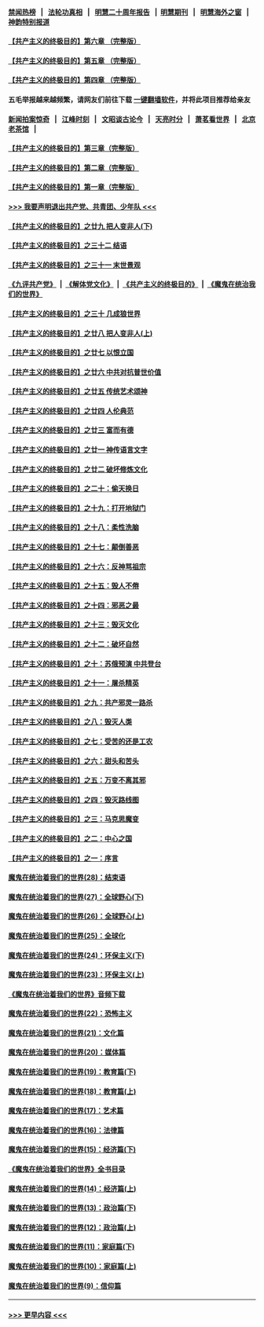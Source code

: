 #### [禁闻热榜](热点新闻.md?=0)  &nbsp;&nbsp;|&nbsp;&nbsp; [法轮功真相](https://github.com/gfw-breaker/truth/blob/master/README.md?=0) &nbsp;&nbsp;|&nbsp;&nbsp; [明慧二十周年报告](https://github.com/gfw-breaker/mh-reports/blob/master/README.md?=0) &nbsp;&nbsp;|&nbsp;&nbsp;[明慧期刊](https://github.com/gfw-breaker/mh-qikan) &nbsp;&nbsp;|&nbsp;&nbsp; [明慧海外之窗](https://github.com/gfw-breaker/mh-news/blob/master/README.md?=0) &nbsp;&nbsp;|&nbsp;&nbsp; [神韵特别报道](https://github.com/gfw-breaker/mh-news/blob/master/shenyun.md?=0)
#### [【共产主义的终极目的】第六章 （完整版）](../pages/nsc422/n11428913.md?t=03131202) 
#### [【共产主义的终极目的】第五章 （完整版）](../pages/nsc422/n11428912.md?t=03131202) 
#### [【共产主义的终极目的】第四章 （完整版）](../pages/nsc422/n11428907.md?t=03131202) 
#### 五毛举报越来越频繁，请网友们前往下载 [一键翻墙软件](https://github.com/gfw-breaker/ssr-accounts)，并将此项目推荐给亲友
#### [新闻拍案惊奇](https://github.com/gfw-breaker/banned-news/blob/master/pages/link4.md) &nbsp;&nbsp;|&nbsp;&nbsp; [江峰时刻](https://github.com/gfw-breaker/banned-news/blob/master/pages/link4.md) &nbsp;&nbsp;|&nbsp;&nbsp; [文昭谈古论今](https://github.com/gfw-breaker/banned-news/blob/master/pages/link4.md) &nbsp;&nbsp;|&nbsp;&nbsp; [天亮时分](https://github.com/gfw-breaker/banned-news/blob/master/pages/link4.md) &nbsp;&nbsp;|&nbsp;&nbsp; [萧茗看世界](https://github.com/gfw-breaker/banned-news/blob/master/pages/link4.md) &nbsp;&nbsp;|&nbsp;&nbsp; [北京老茶馆](https://github.com/gfw-breaker/banned-news/blob/master/pages/link4.md) &nbsp;&nbsp;|&nbsp;&nbsp; 
#### [【共产主义的终极目的】第三章（完整版）](../pages/nsc422/n11428848.md?t=03131202) 
#### [【共产主义的终极目的】第二章（完整版）](../pages/nsc422/n11428831.md?t=03131202) 
#### [【共产主义的终极目的】第一章（完整版）](../pages/nsc422/n11417651.md?t=03131202) 
#### [>>> 我要声明退出共产党、共青团、少年队 <<<](https://github.com/begood0513/goodnews/blob/master/quit/letter.md) 
#### [【共产主义的终极目的】之廿九 把人变非人(下)](../pages/nsc422/n11344140.md?t=03131202) 
#### [【共产主义的终极目的】之三十二 结语](../pages/nsc422/n11360535.md?t=03131202) 
#### [【共产主义的终极目的】之三十一 末世景观](../pages/nsc422/n11351129.md?t=03131202) 
#### [《九评共产党》](https://github.com/begood0513/9ping.md/blob/master/README.md) &nbsp;|&nbsp; [《解体党文化》](../../../../jtdwh.md/blob/master/README.md)  &nbsp;|&nbsp; [《共产主义的终极目的》](../../../../gczydzjmd.md/blob/master/README.md) &nbsp;|&nbsp; [《魔鬼在统治我们的世界》](../../../../mgztzwmdsj.md/blob/master/README.md) 
#### [【共产主义的终极目的】之三十 几成狼世界](../pages/nsc422/n11348280.md?t=03131202) 
#### [【共产主义的终极目的】之廿八 把人变非人(上)](../pages/nsc422/n11340492.md?t=03131202) 
#### [【共产主义的终极目的】之廿七 以恨立国](../pages/nsc422/n11336944.md?t=03131202) 
#### [【共产主义的终极目的】之廿六 中共对抗普世价值](../pages/nsc422/n11324785.md?t=03131202) 
#### [【共产主义的终极目的】之廿五 传统艺术颂神](../pages/nsc422/n11296396.md?t=03131202) 
#### [【共产主义的终极目的】之廿四 人伦典范](../pages/nsc422/n11296397.md?t=03131202) 
#### [【共产主义的终极目的】之廿三 富而有德](../pages/nsc422/n11283598.md?t=03131202) 
#### [【共产主义的终极目的】之廿一 神传语言文字](../pages/nsc422/n11263265.md?t=03131202) 
#### [【共产主义的终极目的】之廿二 破坏修炼文化](../pages/nsc422/n11245728.md?t=03131202) 
#### [【共产主义的终极目的】之二十：偷天换日](../pages/nsc422/n11238846.md?t=03131202) 
#### [【共产主义的终极目的】之十九：打开地狱门](../pages/nsc422/n11206376.md?t=03131202) 
#### [【共产主义的终极目的】之十八：柔性洗脑](../pages/nsc422/n11199994.md?t=03131202) 
#### [【共产主义的终极目的】之十七：颠倒善恶](../pages/nsc422/n11179782.md?t=03131202) 
#### [【共产主义的终极目的】之十六：反神骂祖宗](../pages/nsc422/n11166798.md?t=03131202) 
#### [【共产主义的终极目的】之十五：毁人不倦](../pages/nsc422/n11166792.md?t=03131202) 
#### [【共产主义的终极目的】之十四：邪恶之最](../pages/nsc422/n11150249.md?t=03131202) 
#### [【共产主义的终极目的】之十三：毁灭文化](../pages/nsc422/n11135227.md?t=03131202) 
#### [【共产主义的终极目的】之十二：破坏自然](../pages/nsc422/n11135214.md?t=03131202) 
#### [【共产主义的终极目的】之十：苏俄预演 中共登台](../pages/nsc422/n11118424.md?t=03131202) 
#### [【共产主义的终极目的】之十一：屠杀精英](../pages/nsc422/n11118442.md?t=03131202) 
#### [【共产主义的终极目的】之九：共产邪灵一路杀](../pages/nsc422/n11114139.md?t=03131202) 
#### [【共产主义的终极目的】之八：毁灭人类](../pages/nsc422/n11108503.md?t=03131202) 
#### [【共产主义的终极目的】之七：受苦的还是工农](../pages/nsc422/n11101809.md?t=03131202) 
#### [【共产主义的终极目的】之六：甜头和苦头](../pages/nsc422/n11096971.md?t=03131202) 
#### [【共产主义的终极目的】之五：万变不离其邪](../pages/nsc422/n11091285.md?t=03131202) 
#### [【共产主义的终极目的】之四：毁灭路线图](../pages/nsc422/n11086284.md?t=03131202) 
#### [【共产主义的终极目的】之三：马克思魔变](../pages/nsc422/n11061941.md?t=03131202) 
#### [【共产主义的终极目的】之二：中心之国](../pages/nsc422/n11047728.md?t=03131202) 
#### [【共产主义的终极目的】之一：序言](../pages/nsc422/n11086077.md?t=03131202) 
#### [魔鬼在统治着我们的世界(28)：结束语](../pages/nsc422/n10936246.md?t=03131202) 
#### [魔鬼在统治着我们的世界(27)：全球野心(下)](../pages/nsc422/n10928319.md?t=03131202) 
#### [魔鬼在统治着我们的世界(26)：全球野心(上)](../pages/nsc422/n10900318.md?t=03131202) 
#### [魔鬼在统治着我们的世界(25)：全球化](../pages/nsc422/n10788205.md?t=03131202) 
#### [魔鬼在统治着我们的世界(24)：环保主义(下)](../pages/nsc422/n10695307.md?t=03131202) 
#### [魔鬼在统治着我们的世界(23)：环保主义(上)](../pages/nsc422/n10688613.md?t=03131202) 
#### [《魔鬼在统治着我们的世界》音频下载](../pages/nsc422/n10635553.md?t=03131202) 
#### [魔鬼在统治着我们的世界(22)：恐怖主义](../pages/nsc422/n10614727.md?t=03131202) 
#### [魔鬼在统治着我们的世界(21)：文化篇](../pages/nsc422/n10597706.md?t=03131202) 
#### [魔鬼在统治着我们的世界(20)：媒体篇](../pages/nsc422/n10586579.md?t=03131202) 
#### [魔鬼在统治着我们的世界(19)：教育篇(下)](../pages/nsc422/n10564808.md?t=03131202) 
#### [魔鬼在统治着我们的世界(18)：教育篇(上)](../pages/nsc422/n10526970.md?t=03131202) 
#### [魔鬼在统治着我们的世界(17)：艺术篇](../pages/nsc422/n10499093.md?t=03131202) 
#### [魔鬼在统治着我们的世界(16)：法律篇](../pages/nsc422/n10485969.md?t=03131202) 
#### [魔鬼在统治着我们的世界(15)：经济篇(下)](../pages/nsc422/n10469975.md?t=03131202) 
#### [《魔鬼在统治着我们的世界》全书目录](../pages/nsc422/n10464261.md?t=03131202) 
#### [魔鬼在统治着我们的世界(14)：经济篇(上)](../pages/nsc422/n10457370.md?t=03131202) 
#### [魔鬼在统治着我们的世界(13)：政治篇(下)](../pages/nsc422/n10448270.md?t=03131202) 
#### [魔鬼在统治着我们的世界(12)：政治篇(上)](../pages/nsc422/n10444576.md?t=03131202) 
#### [魔鬼在统治着我们的世界(11)：家庭篇(下)](../pages/nsc422/n10440961.md?t=03131202) 
#### [魔鬼在统治着我们的世界(10)：家庭篇(上)](../pages/nsc422/n10435448.md?t=03131202) 
#### [魔鬼在统治着我们的世界(9)：信仰篇](../pages/nsc422/n10432159.md?t=03131202) 

----
#### [ >>> 更早内容 <<< ](../indexes/nsc422-earlier.md)
